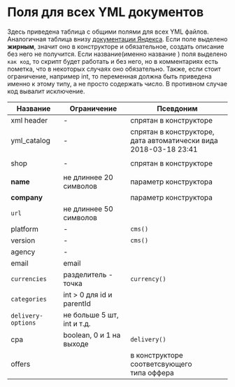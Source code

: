 Поля для всех YML документов
============

Здесь приведена таблица с общими полями для всех YML файлов. Аналогичная таблица внизу [документации Яндекса](https://yandex.ru/support/partnermarket/export/yml.html). Если поле выделено **жирным**, значит оно в конструкторе и обязательное, создать описание без него не получится. Если название(именно название ) поля выделено `как код`, то скрипт будет работать и без него, но в комментариях есть пометка, что в некоторых случаях оно обязательно. Также, если стоит ограничение, например int, то переменная должна быть приведена именно к этому типу, а не просто содержать число. В противном случае код вывалит исключение.


Название	 			| 			Ограничение		| Псевдоним	
----------------------- | 			------------- 	|------------
xml header				|			-				| спрятан в конструкторе
yml_catalog				|			-				| спрятан в конструкторе,<br> дата автоматически вида 2018-03-18 23:41
|		 				|							| 
shop					|			-				| спрятан в конструкторе
|		 				|							| 
**name**				| не длиннее 20 символов	| параметр конструктора
**company**				|							| параметр конструктора
`url`					| не длиннее 50 символов	| 
platform				|			-				| `cms()`
version					|			-				| `cms()`
agency					|			-				| 
email					|		  email				| 
`currencies`			| 	разделитель - точка		| `currency()`
`categories`			| int > 0 для id и parentId	| 
`delivery-options`		| не больше 5 шт, int и т.д.| 
cpa						| boolean, 0 и 1 на выходе	| `delivery()`
offers					|							| в конструкторе соответсвующего<br> типа оффера











